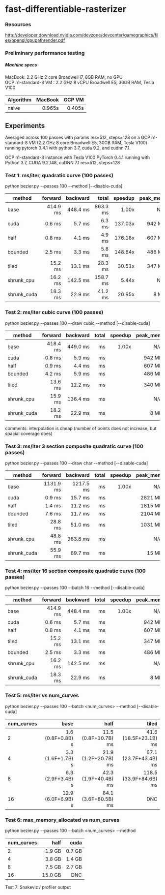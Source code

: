 # fast-differentiable-rasterizer

### Resources
http://developer.download.nvidia.com/devzone/devcenter/gamegraphics/files/opengl/gpupathrender.pdf

### Preliminary performance testing

##### Machine specs
MacBook: 2.2 GHz 2 core Broadwell i7, 8GB RAM, no GPU\
GCP n1-standard-8 VM : 2.2 GHz 8 vCPU Broadwell E5, 30GB RAM, Tesla V100

|Algorithm |MacBook  |GCP VM    |
|----------|--------:|---------:|
|naive     |0.965s   |0.405s    |

## Experiments
Averaged across 100 passes with params res=512, steps=128 on a GCP n1-standard-8 VM (2.2 GHz 8 core Broadwell E5, 30GB RAM, Tesla V100) running pytorch 0.4.1 with python 3.7, cuda 9.2, and cudnn 7.1.

GCP n1-standard-8 instance with Tesla V100
PyTorch 0.4.1 running with Python 3.7, CUDA 9.2.148, cuDNN 7.1
res=512, steps=128

### Test 1: ms/iter, quadratic curve (100 passes)
python bezier.py --passes 100 --method <method> [--disable-cuda]

|method         |forward  |backward |total    |speedup |peak_mem |
|---------------|--------:|--------:|--------:|-------:|--------:|
|base           |414.9 ms |448.4 ms |863.3 ms |1.00x   |N/A      |
|cuda           |0.6 ms   |5.7 ms   |6.3 ms   |137.03x |942 MB   |
|half           |0.8 ms   |4.1 ms   |4.9 ms   |176.18x |607 MB   |
|bounded        |2.5 ms   |3.3 ms   |5.8 ms   |148.84x |486 MB   |
|tiled          |15.2 ms  |13.1 ms  |28.3 ms  |30.51x  |347 MB   |
|shrunk_cpu     |16.2 ms  |142.5 ms |158.7 ms |5.44x   |N/A      |
|shrunk_cuda    |18.3 ms  |22.9 ms  |41.2 ms  |20.95x  |8 MB     |

### Test 2: ms/iter cubic curve (100 passes)
python bezier.py --passes 100 --draw cubic --method <method> [--disable-cuda]

|method         |forward  |backward |total    |speedup |peak_mem |
|---------------|--------:|--------:|--------:|-------:|--------:|
|base           |418.4 ms |449.0 ms |    ms   |1.00x   |N/A      |
|cuda           |0.8 ms   |5.9 ms   |    ms   |        |942 MB   |
|half           |0.9 ms   |4.4 ms   |    ms   |        |607 MB   |
|bounded        |4.2 ms   |5.9 ms   |    ms   |        |486 MB   |
|tiled          |13.6 ms  |12.2 ms  |    ms   |        |340 MB   |
|shrunk_cpu     |15.9 ms  |136.4 ms |    ms   |        |N/A      |
|shrunk_cuda    |18.2 ms  |22.9 ms  |    ms   |        |8 MB     |

comments: interpolation is cheap (number of points does not increase, but spacial coverage does)

### Test 3: ms/iter 3 section composite quadratic curve (100 passes)
python bezier.py --passes 100 --draw char --method <method> [--disable-cuda]

|method         |forward  |backward |total    |speedup |peak_mem |
|---------------|--------:|--------:|--------:|-------:|--------:|
|base           |1131.9 ms|1217.5 ms|    ms   |1.00x   |N/A      |
|cuda           |0.9 ms   |15.7 ms  |    ms   |        |2821 MB  |
|half           |1.4 ms   |11.2 ms  |    ms   |        |1815 MB  |
|bounded        |7.6 ms   |11.7 ms  |    ms   |        |2104 MB  |
|tiled          |28.8 ms  |51.0 ms  |    ms   |        |1031 MB  |
|shrunk_cpu     |48.8 ms  |383.8 ms |    ms   |        |N/A      |
|shrunk_cuda    |55.9 ms  |69.7 ms  |    ms   |        |15 MB    |

### Test 4: ms/iter 16 section composite quadratic curve (100 passes)
python bezier.py --passes 100 --batch 16 --method <method> [--disable-cuda]

|method         |forward  |backward |total    |speedup |peak_mem |
|---------------|--------:|--------:|--------:|-------:|--------:|
|base           |414.9 ms |448.4 ms |    ms   |1.00x   |N/A      |
|cuda           |0.6 ms   |5.7 ms   |    ms   |        |942 MB   |
|half           |0.8 ms   |4.1 ms   |    ms   |        |607 MB   |
|tiled          |15.2 ms  |13.1 ms  |    ms   |        |347 MB   |
|bounded        |2.5 ms   |3.3 ms   |    ms   |        |486 MB   |
|shrunk_cpu     |16.2 ms  |142.5 ms |    ms   |        |N/A      |
|shrunk_cuda    |18.3 ms  |22.9 ms  |    ms   |        |8 MB     |

### Test 5: ms/iter vs num_curves
python bezier.py --passes 100 --batch <num_curves> --method <method> [--disable-cuda]

|num_curves     |base                 |half                 |tiled                  |
|---------------|--------------------:|--------------------:|----------------------:|
|2              |1.6 (0.8F+0.8B) s    |11.5 (0.8F+10.7B) ms |41.6 (18.5F+23.1B) ms  |
|4              |3.3 (1.6F+1.7B) s    |21.9 (1.2F+20.7B) ms |67.1 (23.7F+43.4B) ms  |
|8              |6.3 (2.9F+3.4B) s    |42.3 (1.9F+40.4B) ms |118.5 (33.9F+84.6B) ms |
|16             |12.9  (6.0F+6.9B) s  |84.1 (3.6F+80.5B) ms |DNC                    |

### Test 6: max_memory_allocated vs num_curves
python bezier.py --passes 100 --batch <num_curves> --method <method>
  
|num_curves     |half     |cuda     |
|---------------|--------:|--------:|
|2              |1.9 GB   |0.7 GB   |
|4              |3.8 GB   |1.4 GB   |
|8              |7.5 GB   |2.7 GB   |
|16             |15.0 GB  |DNC      |


Test 7: Snakeviz / profiler output

